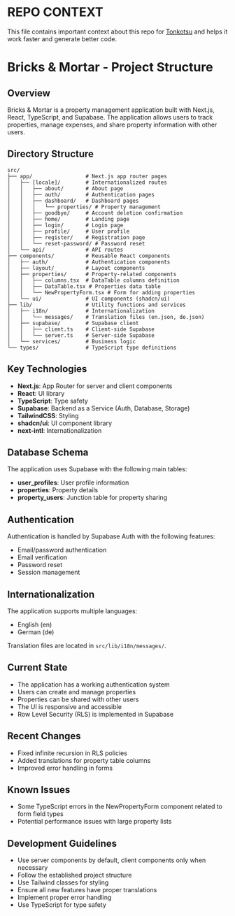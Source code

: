 # REPO CONTEXT

This file contains important context about this repo for [Tonkotsu](https://www.tonkotsu.ai) and helps it work faster and generate better code.


# Bricks & Mortar - Project Structure

## Overview
Bricks & Mortar is a property management application built with Next.js, React, TypeScript, and Supabase. The application allows users to track properties, manage expenses, and share property information with other users.

## Directory Structure

```
src/
├── app/                 # Next.js app router pages
│   ├── [locale]/        # Internationalized routes
│   │   ├── about/       # About page
│   │   ├── auth/        # Authentication pages
│   │   ├── dashboard/   # Dashboard pages
│   │   │   └── properties/ # Property management
│   │   ├── goodbye/     # Account deletion confirmation
│   │   ├── home/        # Landing page
│   │   ├── login/       # Login page
│   │   ├── profile/     # User profile
│   │   ├── register/    # Registration page
│   │   └── reset-password/ # Password reset
│   └── api/             # API routes
├── components/          # Reusable React components
│   ├── auth/            # Authentication components
│   ├── layout/          # Layout components
│   ├── properties/      # Property-related components
│   │   ├── columns.tsx  # DataTable columns definition
│   │   ├── DataTable.tsx # Properties data table
│   │   └── NewPropertyForm.tsx # Form for adding properties
│   └── ui/              # UI components (shadcn/ui)
├── lib/                 # Utility functions and services
│   ├── i18n/            # Internationalization
│   │   └── messages/    # Translation files (en.json, de.json)
│   ├── supabase/        # Supabase client
│   │   ├── client.ts    # Client-side Supabase
│   │   └── server.ts    # Server-side Supabase
│   └── services/        # Business logic
└── types/               # TypeScript type definitions
```

## Key Technologies

- **Next.js**: App Router for server and client components
- **React**: UI library
- **TypeScript**: Type safety
- **Supabase**: Backend as a Service (Auth, Database, Storage)
- **TailwindCSS**: Styling
- **shadcn/ui**: UI component library
- **next-intl**: Internationalization

## Database Schema

The application uses Supabase with the following main tables:

- **user_profiles**: User profile information
- **properties**: Property details
- **property_users**: Junction table for property sharing

## Authentication

Authentication is handled by Supabase Auth with the following features:
- Email/password authentication
- Email verification
- Password reset
- Session management

## Internationalization

The application supports multiple languages:
- English (en)
- German (de)

Translation files are located in `src/lib/i18n/messages/`.

## Current State

- The application has a working authentication system
- Users can create and manage properties
- Properties can be shared with other users
- The UI is responsive and accessible
- Row Level Security (RLS) is implemented in Supabase

## Recent Changes

- Fixed infinite recursion in RLS policies
- Added translations for property table columns
- Improved error handling in forms

## Known Issues

- Some TypeScript errors in the NewPropertyForm component related to form field types
- Potential performance issues with large property lists

## Development Guidelines

- Use server components by default, client components only when necessary
- Follow the established project structure
- Use Tailwind classes for styling
- Ensure all new features have proper translations
- Implement proper error handling
- Use TypeScript for type safety 